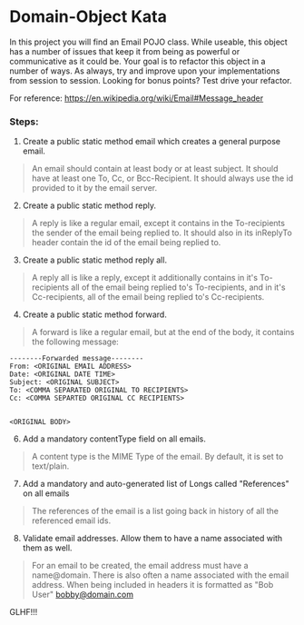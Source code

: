 # Domain-Object Kata

In this project you will find an Email POJO class. While useable, this object has a number of issues that keep it from being as powerful or communicative as it could be. Your goal is to refactor this object in a number of ways. As always, try and improve upon your implementations from session to session. Looking for bonus points? Test drive your refactor.

For reference: https://en.wikipedia.org/wiki/Email#Message_header

### Steps:

1. Create a public static method email which creates a general purpose email.

> An email should contain at least body or at least subject. It should have at least one To, Cc, or Bcc-Recipient. It should always use the id provided to it by the email server.

2. Create a public static method reply. 

> A reply is like a regular email, except it contains in the To-recipients the sender of the email being replied to. It should also in its inReplyTo header contain the id of the email being replied to.

3. Create a public static method reply all.

> A reply all is like a reply, except it additionally contains in it's To-recipients all of the email being replied to's To-recipients, and in it's Cc-recipients, all of the email being replied to's Cc-recipients.
 
4.  Create a public static method forward.

> A forward is like a regular email, but at the end of the body, it contains the following message:

```
--------Forwarded message--------
From: <ORIGINAL EMAIL ADDRESS>
Date: <ORIGINAL DATE TIME>
Subject: <ORIGINAL SUBJECT>
To: <COMMA SEPARATED ORIGINAL TO RECIPIENTS>
Cc: <COMMA SEPARTED ORIGINAL CC RECIPIENTS>


<ORIGINAL BODY>
```

6. Add a mandatory contentType field on all emails.

> A content type is the MIME Type of the email. By default, it is set to text/plain.

7. Add a mandatory and auto-generated list of Longs called "References" on all emails

> The references of the email is a list going back in history of all the referenced email ids.

8. Validate email addresses. Allow them to have a name associated with them as well.

> For an email to be created, the email address must have a name@domain. There is also often a name associated with the email address. When being included in headers it is formatted as "Bob User" <bobby@domain.com>


GLHF!!!
